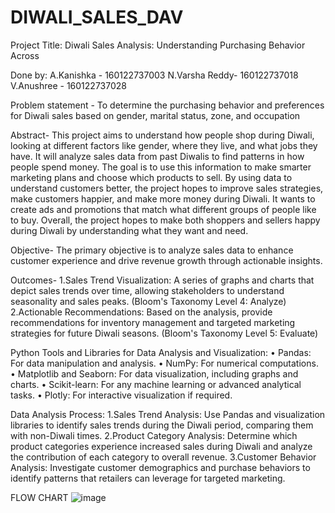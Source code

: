 # DIWALI_SALES_DAV

Project Title: Diwali Sales Analysis: Understanding Purchasing Behavior Across 

Done by:
A.Kanishka - 160122737003
N.Varsha Reddy- 160122737018
V.Anushree - 160122737028

Problem statement - To determine the purchasing behavior and preferences for Diwali sales based on gender, marital status, zone, and occupation 

Abstract- 
This project aims to understand how people shop during Diwali, looking at different factors like gender, where they live, and what jobs they have. It will analyze sales data from past Diwalis to find patterns in how people spend money. The goal is to use this information to make smarter marketing plans and choose which products to sell. By using data to understand customers better, the project hopes to improve sales strategies, make customers happier, and make more money during Diwali. It wants to create ads and promotions that match what different groups of people like to buy. Overall, the project hopes to make both shoppers and sellers happy during Diwali by understanding what they want and need.


Objective-
The primary objective is to analyze sales data to enhance customer experience and drive revenue growth through actionable insights.
 

Outcomes- 
1.Sales Trend Visualization: A series of graphs and charts that depict sales trends over time, allowing stakeholders to understand seasonality and sales peaks. (Bloom's Taxonomy Level 4: Analyze)
2.Actionable Recommendations: Based on the analysis, provide recommendations for inventory management and targeted marketing strategies for future Diwali seasons. (Bloom's Taxonomy Level 5: Evaluate)

Python Tools and Libraries for Data Analysis and Visualization:
•	Pandas: For data manipulation and analysis.
•	NumPy: For numerical computations.
•	Matplotlib and Seaborn: For data visualization, including graphs and charts.
•	Scikit-learn: For any machine learning or advanced analytical tasks.
•	Plotly: For interactive visualization if required.

Data Analysis Process:
1.Sales Trend Analysis: Use Pandas and visualization libraries to identify sales trends during the Diwali period, comparing them with non-Diwali times.
2.Product Category Analysis: Determine which product categories experience increased sales during Diwali and analyze the contribution of each category to overall revenue.
3.Customer Behavior Analysis: Investigate customer demographics and purchase behaviors to identify patterns that retailers can leverage for targeted marketing.


FLOW CHART 
![image](https://github.com/adikanishka/DIWALI_SALES_DAV/assets/135503717/6066615c-d5f0-4a4d-bae6-d62985c10e99)

